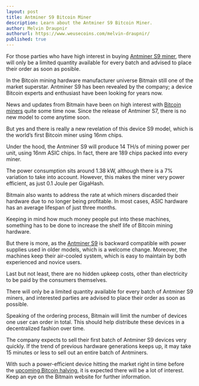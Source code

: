 ```yaml
---
layout: post
title: Antminer S9 Bitcoin Miner
description: Learn about the Antminer S9 Bitcoin Miner.
author: Melvin Draupnir
authorurl: https://www.weusecoins.com/melvin-draupnir/
published: true
---
```


<p>For those parties who have high interest in buying <a href="/cpuminer-update-v08">Antminer S9 miner</a>, there will only be a limited quantity available for every batch and advised to place their order as soon as posible.</p>

<p>In the Bitcoin mining hardware manufacturer universe Bitmain still one of the market superstar.  Antminer S9 has been revealed by the company; a device Bitcoin experts and enthusiast have been looking for years now.</p>

<p>News and updates from Bitmain have been on high interest with <a href="/miner-pools-software-20110321">Bitcoin miners</a> quite some time now. Since the release of Antminer S7, there is no new model to come anytime soon.</p>

<p>But yes and there is really a new revelation of this device S9 model, which is the world’s first Bitcoin miner using 16nm chips.</p>

<p>Under the hood, the Antminer S9 will produce 14 TH/s of mining power per unit, using 16nm ASIC chips. In fact, there are 189 chips packed into every miner.</p>

<p>The power consumption sits around 1.38 kW, although there is a 7% variation to take into account. However, this makes the miner very power efficient, as just 0.1 Joule per GigaHash.</p> 

<p>Bitmain also wants to address the rate at which miners discarded their hardware due to no longer being profitable. In most cases, ASIC hardware has an average lifespan of just three months.</p>

<p>Keeping in mind how much money people put into these machines, something has to be done to increase the shelf life of Bitcoin mining hardware.

<p>But there is more, as the <a href="/poclbm-gui-20110321">Antminer S9</a> is backward compatible with power supplies used in older models, which is a welcome change. Moreover, the machines keep their air-cooled system, which is easy to maintain by both experienced and novice users. </p>

<p>Last but not least, there are no hidden upkeep costs, other than electricity to be paid by the consumers themselves.</p>

<p>There will only be a limited quantity available for every batch of Antminer S9 miners, and interested parties are advised to place their order as soon as possible. </p>

<p>Speaking of the ordering process, Bitmain will limit the number of devices one user can order in total. This should help distribute these devices in a decentralized fashion over time.</p>

<p>The company expects to sell their first batch of Antminer S9 devices very quickly. If the trend of previous hardware generations keeps up, it may take 15 minutes or less to sell out an entire batch of Antminers. </p>

<p>With such a power-efficient device hitting the market right in time before the <a href="cpuminer-update-v081">upcoming Bitcoin halving</a>, it is expected there will be a lot of interest. Keep an eye on the Bitmain website for further information.</p>
